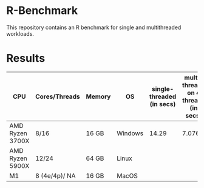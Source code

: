 # R-Benchmark
This repository contains an R benchmark for single and multithreaded workloads.

# Results

| CPU             | Cores/Threads | Memory | OS      | single-threaded (in secs) | multi-threaed on 4 threads (in secs) | multi-threaded on all threads |
| --------------- | ------------- | ------ | ------- | ------------------------- | ------------------------------------ | ----------------------------- |
| AMD Ryzen 3700X | 8/16          | 16 GB  | Windows | 14.29                     | 7.076                                | 5.249                         |
| AMD Ryzen 5900X | 12/24         | 64 GB  | Linux   | | |
| M1              | 8 (4e/4p)/ NA | 16 GB  | MacOS   | | |
